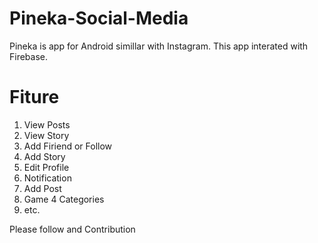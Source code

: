 # Pineka-Social-Media
  
  Pineka is app for Android simillar with Instagram. This app interated with Firebase.
 # Fiture
 1. View Posts
 2. View Story
 3. Add Firiend or Follow
 4. Add Story
 5. Edit Profile
 6. Notification
 7. Add Post
 8. Game 4 Categories
 9. etc.
 


 
Please follow and Contribution
